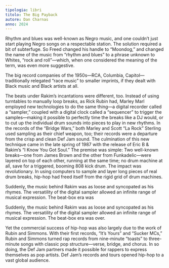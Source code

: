 ```yaml
---
tipologia: libri
titolo: The Big Payback
autore: Dan Charnas
anno: 2024
---
```


Rhythm and blues was well-known as Negro music, and one couldn’t just start playing Negro songs on a respectable station. The solution required a bit of subterfuge. So Freed changed his handle to “Moondog,” and changed the name of the music from “rhythm and blues” to a phrase unknown to Whites, “rock and roll”—which, when one considered the meaning of the term, was even more suggestive.

The big record companies of the 1950s—RCA, Columbia, Capitol—traditionally relegated “race music” to smaller imprints, if they dealt with Black music and Black artists at all.

The beats under Rakim’s incantations were different, too. Instead of using turntables to manually loop breaks, as Rick Rubin had, Marley Marl employed new technologies to do the same thing—a digital recorder called a “sampler,” coupled with a digital clock called a “sequencer” to trigger the samples—making it possible to perfectly time the breaks like a DJ would, or to cut up the individual drum sounds into pieces to play in new rhythms. In the records of the “Bridge Wars,” both Marley and Scott “La Rock” Sterling used sampling as their chief weapon, too; their records were a departure from the crisp and clean Def Jam sound. The culmination of this new technique came in the late spring of 1987 with the release of Eric B & Rakim’s “I Know You Got Soul.” The premise was simple: Two well-known breaks—one from James Brown and the other from Funkadelic—were layered on top of each other, running at the same time; no drum machine at all, save for a triggered, booming 808 kick drum. The impact was revolutionary. In using computers to sample and layer long pieces of real drum breaks, hip-hop had freed itself from the rigid grid of drum machines.

Suddenly, the music behind Rakim was as loose and syncopated as his rhymes. The versatility of the digital sampler allowed an infinite range of musical expression. The beat-box era was

Suddenly, the music behind Rakim was as loose and syncopated as his rhymes. The versatility of the digital sampler allowed an infinite range of musical expression. The beat-box era was over.

Yet the commercial success of hip-hop was also largely due to the work of Rubin and Simmons. With their first records, “It’s Yours” and “Sucker MCs,” Rubin and Simmons turned rap records from nine-minute “toasts” to three-minute songs with classic pop structure—verse, bridge, and chorus. In so doing, the Def Jam partners made it possible for rappers to express themselves as pop artists. Def Jam’s records and tours opened hip-hop to a vast global audience.
